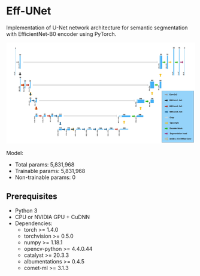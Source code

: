 # Eff-UNet
Implementation of U-Net network architecture for semantic segmentation with EfficientNet-B0 encoder using PyTorch.

![Eff-UNet](https://github.com/LovreAB17/Eff-UNet/blob/main/effunet.jpg?raw=true)

Model:
- Total params: 5,831,968
- Trainable params: 5,831,968
- Non-trainable params: 0

## Prerequisites
- Python 3
- CPU or NVIDIA GPU + CuDNN
- Dependencies:
	- torch >= 1.4.0
	- torchvision >= 0.5.0
	- numpy >= 1.18.1
	- opencv-python >= 4.4.0.44
	- catalyst >= 20.3.3
	- albumentations >= 0.4.5
	- comet-ml >= 3.1.3
